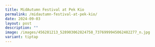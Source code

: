 ```yaml
---
title: MidAutumn Festival at Pek Kio
permalink: /midautumn-festival-at-pek-kio/
date: 2024-09-03
layout: post
description: ""
image: /images/456281213_528903062824758_7376999945062482277_n.jpg
variant: tiptap
---
```

